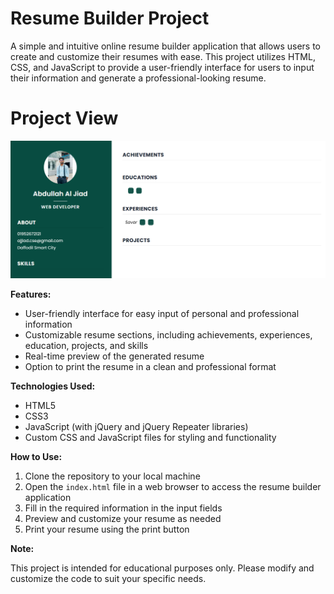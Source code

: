 **Resume Builder Project**
==========================

A simple and intuitive online resume builder application that allows users to create and customize their resumes with ease. This project utilizes HTML, CSS, and JavaScript to provide a user-friendly interface for users to input their information and generate a professional-looking resume.

**Project View**
==========================
![Project View](https://github.com/ajjiadd/resume-builder/raw/main/assets/images/image.png?raw=true)


**Features:**

* User-friendly interface for easy input of personal and professional information
* Customizable resume sections, including achievements, experiences, education, projects, and skills
* Real-time preview of the generated resume
* Option to print the resume in a clean and professional format

**Technologies Used:**

* HTML5
* CSS3
* JavaScript (with jQuery and jQuery Repeater libraries)
* Custom CSS and JavaScript files for styling and functionality

**How to Use:**

1. Clone the repository to your local machine
2. Open the `index.html` file in a web browser to access the resume builder application
3. Fill in the required information in the input fields
4. Preview and customize your resume as needed
5. Print your resume using the print button

**Note:**

This project is intended for educational purposes only. Please modify and customize the code to suit your specific needs.